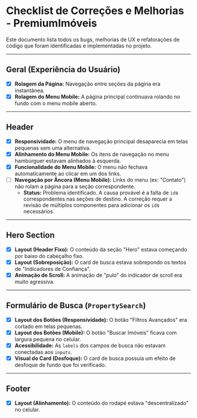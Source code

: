 # Checklist de Correções e Melhorias - PremiumImóveis

Este documento lista todos os bugs, melhorias de UX e refatorações de código que foram identificadas e implementadas no projeto.

---

## Geral (Experiência do Usuário)

- [x] **Rolagem da Página:** Navegação entre seções da página era instantânea.
- [x] **Rolagem do Menu Mobile:** A página principal continuava rolando no fundo com o menu mobile aberto.

---

## Header

- [x] **Responsividade:** O menu de navegação principal desaparecia em telas pequenas sem uma alternativa.
- [x] **Alinhamento do Menu Mobile:** Os itens de navegação no menu hambúrguer estavam alinhados à esquerda.
- [x] **Funcionalidade do Menu Mobile:** O menu não fechava automaticamente ao clicar em um dos links.
- [ ] **Navegação por Âncora (Menu Mobile):** Links do menu (ex: "Contato") não rolam a página para a seção correspondente.
  - **Status:** Problema identificado. A causa provável é a falta de `id`s correspondentes nas seções de destino. A correção requer a revisão de múltiplos componentes para adicionar os `id`s necessários.

---

## Hero Section

- [x] **Layout (Header Fixo):** O conteúdo da seção "Hero" estava começando por baixo do cabeçalho fixo.
- [x] **Layout (Sobreposição):** O card de busca estava sobrepondo os textos de "Indicadores de Confiança".
- [x] **Animação de Scroll:** A animação de "pulo" do indicador de scroll era muito agressiva.

---

## Formulário de Busca (`PropertySearch`)

- [x] **Layout dos Botões (Responsividade):** O botão "Filtros Avançados" era cortado em telas pequenas.
- [x] **Layout dos Botões (Mobile):** O botão "Buscar Imóveis" ficava com largura pequena no celular.
- [x] **Acessibilidade:** As `labels` dos campos de busca não estavam conectadas aos `inputs`.
- [x] **Visual do Card (Desfoque):** O card de busca possuía um efeito de desfoque de fundo que foi verificado.

---

## Footer

- [x] **Layout (Alinhamento):** O conteúdo do rodapé estava "descentralizado" no celular.
